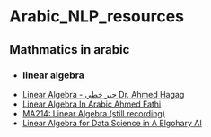 # Arabic_NLP_resources
## Mathmatics in arabic 
- ### linear algebra
- [Linear Algebra - جبر خطي Dr. Ahmed Hagag](https://www.youtube.com/watch?v=spiGq99jQ7c&list=PLxIvc-MGOs6iQXFnjF_STbhGdrZBphrv_)
- [Linear Algebra In Arabic Ahmed Fathi](https://www.youtube.com/watch?v=tGnnO04YtPA&list=PLQkyODvJ8ywu5cwBgKm_BPQ-bIUknhjA6)
- [MA214: Linear Algebra (still recording)](https://www.youtube.com/watch?v=chbEYssggDE&list=PLoK2Lr1miEm9kxNtClv6c-hsW0QEmskut)
- [Linear Algebra for Data Science in A Elgohary AI](https://www.youtube.com/watch?v=HDOppwiJzKc&list=PLtsZ69x5q-X_mtZI2heqry-nw3-6apBqm)

 
